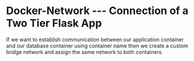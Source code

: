 # Docker-Network --- Connection of a Two Tier Flask App

If we want to establish communication between our application container and our database container using container name then we create a custom bridge network and assign the same network to both containers.

